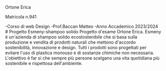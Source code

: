 <p>Ortone Erica</p>
<p>Matricola n.941</p>
-Corso di web Design
-Prof.Baccan Matteo
-Anno Accademico 2023/2024
# Progetto Esmeny-shampoo solido
Progetto d'esame Ortone Erica. Esmeny è un'azienda di shampoo solido ecostostenibile che si basa sulla produzione e vendita di prodotti naturali che mettono d'accordo sostenibilità, innovazione e design. Tutti i prodotti sono progettati per evitare l'uso di plastica monouso e di sostanze chimiche non necessaria. L'obiettivo è far si che sempre più persone scelgano una vita quotidiana più sostenibile e rispettosa dell'ambiente.
